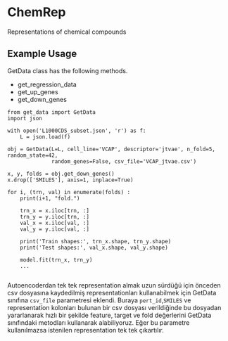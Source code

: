 # ChemRep
Representations of chemical compounds

## Example Usage
GetData class has the following methods.

- get_regression_data
- get_up_genes
- get_down_genes

```
from get_data import GetData
import json

with open('L1000CDS_subset.json', 'r') as f:
    L = json.load(f)

obj = GetData(L=L, cell_line='VCAP', descriptor='jtvae', n_fold=5, random_state=42,
              random_genes=False, csv_file='VCAP_jtvae.csv')

x, y, folds = obj.get_down_genes()
x.drop(['SMILES'], axis=1, inplace=True)

for i, (trn, val) in enumerate(folds) :
    print(i+1, "fold.")
    
    trn_x = x.iloc[trn, :]
    trn_y = y.iloc[trn, :]
    val_x = x.iloc[val, :]
    val_y = y.iloc[val, :]
    
    print('Train shapes:', trn_x.shape, trn_y.shape)
    print('Test shapes:', val_x.shape, val_y.shape)

    model.fit(trn_x, trn_y)
    ...


```

Autoencoderdan tek tek representation almak uzun sürdüğü için önceden csv dosyasına kaydedilmiş
representationları kullanabilmek için GetData sınıfına `csv_file` parametresi eklendi.
Buraya `pert_id`,`SMILES` ve representation kolonları bulunan bir csv dosyası
verildiğinde bu dosyadan yararlanarak hızlı bir şekilde feature, target ve fold değerlerini GetData
sınıfındaki metodları kullanarak alabiliyoruz. Eğer bu parametre kullanılmazsa istenilen representation
tek tek çıkartılır.